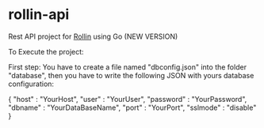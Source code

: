 # rollin-api
Rest API project for [Rollin](https://github.com/aleciosouza/rollin) using Go (NEW VERSION)

To Execute the project:

First step:
You have to create a file named "dbconfig.json" into the folder "database", then you have to write the following JSON with yours database configuration: 

{
    "host" : "YourHost",
    "user" : "YourUser",
    "password" : "YourPassword",
    "dbname" : "YourDataBaseName",
    "port" : "YourPort",
    "sslmode" : "disable"
}
